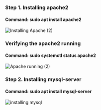 ### Step 1. Installing apache2
#### Command: sudo apt install apache2
![Installing Apache (2)](https://user-images.githubusercontent.com/112771723/188878330-90bf4017-030d-47cd-80ba-c0487383f530.png)

### Verifying the apache2 running
#### Command: sudo systemctl status apache2
![Apache running (2)](https://user-images.githubusercontent.com/112771723/188878610-951a2a90-16ec-43a1-8dbf-49e2339947a5.png)

### Step 2. Installing mysql-server
#### Command: sudo apt install mysql-server
![installing mysql](https://user-images.githubusercontent.com/112771723/188880461-8e6735fc-d783-45ff-8d00-fd792ddc4377.png)
